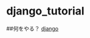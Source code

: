 # django_tutorial


##何をやる？
[django](https://docs.djangoproject.com/en/1.11/contents/ "djangoチュートリアル")